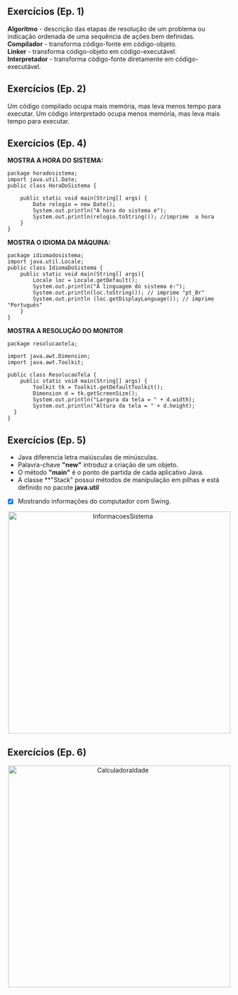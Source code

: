 ## Exercícios (Ep. 1)
**Algoritmo** - descrição das etapas de resolução de um problema ou indicação ordenada de uma sequência de ações bem definidas.<br/>
**Compilador** - transforma código-fonte em código-objeto.<br/>
**Linker** - transforma  código-objeto em código-executável.<br/>
**Interpretador** - transforma código-fonte diretamente em código-executável.<br/>

## Exercícios (Ep. 2)
Um código compilado ocupa mais memória, mas leva menos tempo para executar. Um código interpretado ocupa menos memória, mas leva mais tempo para executar.

## Exercícios (Ep. 4)
**MOSTRA A HORA DO SISTEMA:**

```
package horadosistema;
import java.util.Date;
public class HoraDoSistema {

    public static void main(String[] args) {
        Date relogio = new Date();
        System.out.println("A hora do sistema é");
        System.out.println(relogio.toString()); //imprime  a hora
    }
}
```

**MOSTRA O IDIOMA DA MÁQUINA:**
```
package idiomadosistema;
import java.util.Locale;
public class IdiomaDoSistema {
    public static void main(String[] args){
        Locale loc = Locale.getDefault();
        System.out.println("A linguagem do sistema é:");
        System.out.println(loc.toString()); // imprime "pt_Br"
        System.out.println (loc.getDisplayLanguage()); // imprime "Português"
    }
}
```
**MOSTRA A RESOLUÇÃO DO MONITOR**

```
package resolucaotela;

import java.awt.Dimension;
import java.awt.Toolkit;

public class ResolucaoTela {
    public static void main(String[] args) {
        Toolkit tk = Toolkit.getDefaultToolkit();
        Dimension d = tk.getScreenSize();
        System.out.println("Largura da tela = " + d.width);
        System.out.println("Altura da tela = " + d.height);
  }
}
```

## Exercícios (Ep. 5)
- Java diferencia letra maiúsculas de minúsculas.<br>
- Palavra-chave **"new"** introduz a criação de um objeto.<br>
- O método **"main"** é o ponto de partida de cada aplicativo Java.<br>
- A classe **"Stack" possui métodos de manipulação em pilhas e está definido no pacote **java.util**<br>

- [x]  Mostrando informações do computador com Swing.

<div align="center">
    <img src="Img/InformacoesSistema.png" alt="InformacoesSistema" width="500px">
</div>

## Exercícios (Ep. 6)
<div align="center">
    <img src="Img/CalculadoraIdade.png" alt="CalculadoraIdade" width="500px">
</div>
